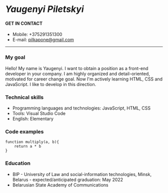 # ***Yaugenyi Piletskyi***  
#### GET IN CONTACT  

* Mobile: +375291351300
* E-mail: pilkapone@gmail.com  
___  
### My goal  
  
Hello! My name is Yaugenyi. 
I want to obtain a position as a front-end developer in your company. I am highly organized and detail-oriented, motivated for career change goal. Now I'm actively learning HTML, CSS and JavaScript. I like to develop in this direction.  

### Technical skills  
  
* Programming languages and technologies: JavaScript, HTML, CSS
* Tools: Visual Studio Code
* English: Elementary  
### Code examples  

```
function multiply(a, b){
    return a * b
}  
```  
### Education  

* BIP - University of Law and social-information technologies, Minsk, Belarus - expected/anticipated graduation: May 2022
* Belarusian State Academy of Communications
